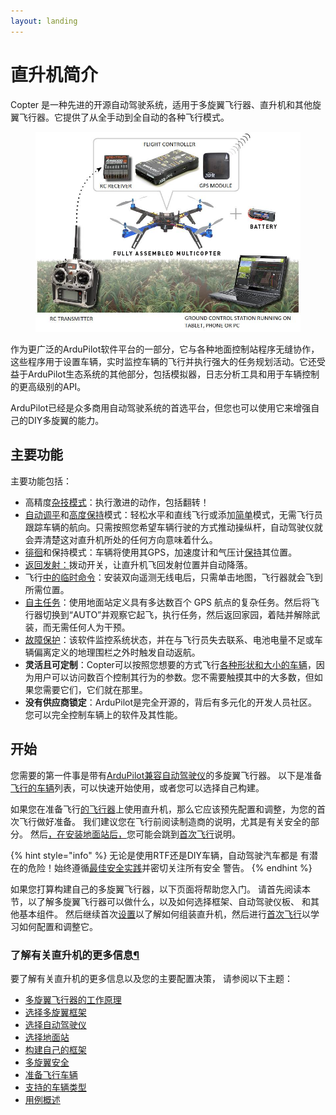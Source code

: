 ```yaml
---
layout: landing
---
```


# 直升机简介

Copter 是一种先进的开源自动驾驶系统，适用于多旋翼飞行器、直升机和其他旋翼飞行器。它提供了从全手动到全自动的各种飞行模式。

<figure><img src=".gitbook/assets/image (1).png" alt=""><figcaption></figcaption></figure>

作为更广泛的ArduPilot软件平台的一部分，它与各种地面控制站程序无缝协作，这些程序用于设置车辆，实时监控车辆的飞行并执行强大的任务规划活动。它还受益于ArduPilot生态系统的其他部分，包括模拟器，日志分析工具和用于车辆控制的更高级别的API。

ArduPilot已经是众多商用自动驾驶系统的首选平台，但您也可以使用它来增强自己的DIY多旋翼的能力。

## 主要功能

主要功能包括：

* 高精度[杂技模式](https://ardupilot.org/copter/docs/acro-mode.html#acro-mode)：执行激进的动作，包括翻转！
* [自动调平](https://ardupilot.org/copter/docs/stabilize-mode.html#stabilize-mode)和[高度保持](https://ardupilot.org/copter/docs/altholdmode.html#altholdmode)模式：轻松水平和直线飞行或添加[简单](https://ardupilot.org/copter/docs/simpleandsuper-simple-modes.html#simpleandsuper-simple-modes)模式，无需飞行员跟踪车辆的航向。只需按照您希望车辆行驶的方式推动操纵杆，自动驾驶仪就会弄清楚这对直升机所处的任何方向意味着什么。
* [徘徊](https://ardupilot.org/copter/docs/loiter-mode.html#loiter-mode)和保持模式：车辆将使用其GPS，加速度计和气压计[保持](https://ardupilot.org/copter/docs/poshold-mode.html#poshold-mode)其位置。
* [返回发射：](https://ardupilot.org/copter/docs/rtl-mode.html#rtl-mode)拨动开关，让直升机飞回发射位置并自动降落。
* 飞行[中的临时命令](https://ardupilot.org/copter/docs/ac2\_guidedmode.html#ac2-guidedmode)：安装双向遥测无线电后，只需单击地图，飞行器就会飞到所需位置。
* [自主任务](https://ardupilot.org/copter/docs/auto-mode.html#auto-mode)：使用地面站定义具有多达数百个 GPS 航点的复杂任务。然后将飞行器切换到“AUTO”并观察它起飞，执行任务，然后返回家园，着陆并解除武装，而无需任何人为干预。
* [故障保护](https://ardupilot.org/copter/docs/failsafe-landing-page.html#failsafe-landing-page)：该软件监控系统状态，并在与飞行员失去联系、电池电量不足或车辆偏离定义的地理围栏之外时触发自动返航。
* **灵活且可定制**：Copter可以按照您想要的方式飞行[各种形状和大小的车辆](https://ardupilot.org/copter/docs/common-all-vehicle-types.html#common-all-vehicle-types)，因为用户可以访问数百个控制其行为的参数。您不需要触摸其中的大多数，但如果您需要它们，它们就在那里。
* **没有供应商锁定**：ArduPilot是完全开源的，背后有多元化的开发人员社区。您可以完全控制车辆上的软件及其性能。

## 开始

您需要的第一件事是带有[ArduPilot兼容自动驾驶仪](https://ardupilot.org/copter/docs/common-autopilots.html#common-autopilots)的多旋翼飞行器。 以下是准备[飞行的车辆](https://ardupilot.org/copter/docs/common-rtf.html#common-rtf)列表，可以快速开始使用，或者您可以选择自己构建。

如果您在准备飞行[的飞行器](https://ardupilot.org/copter/docs/common-rtf.html#common-rtf)上使用直升机，那么它应该预先配置和调整，为您的首次飞行做好准备。 我们建议您在飞行前阅读制造商的说明，尤其是有关安全的部分。 然后[，在安装地面站后，](https://ardupilot.org/copter/docs/common-install-gcs.html#common-install-gcs)您可能会跳到[首次飞行](https://ardupilot.org/copter/docs/flying-arducopter.html#flying-arducopter)说明。

{% hint style="info" %}
无论是使用RTF还是DIY车辆，自动驾驶汽车都是 有潜在的危险！始终遵循[最佳安全实践](https://ardupilot.org/copter/docs/safety-multicopter.html#safety-multicopter)并密切关注所有安全 警告。
{% endhint %}

如果您打算构建自己的多旋翼飞行器，以下页面将帮助您入门。 请首先阅读本节，以了解多旋翼飞行器可以做什么，以及如何选择框架、自动驾驶仪板、 和其他基本组件。 然后继续首次[设置](https://ardupilot.org/copter/docs/initial-setup.html#initial-setup)以了解如何组装直升机，然后进行[首次飞行](https://ardupilot.org/copter/docs/flying-arducopter.html#flying-arducopter)以学习如何配置和调整它。

### 了解有关直升机的更多信息[¶](https://ardupilot.org/copter/docs/introduction.html#learn-more-about-copter)

要了解有关直升机的更多信息以及您的主要配置决策， 请参阅以下主题：

* [多旋翼飞行器的工作原理](https://ardupilot.org/copter/docs/what-is-a-multicopter-and-how-does-it-work.html)
* [选择多旋翼框架](https://ardupilot.org/copter/docs/choosing-a-frame.html)
* [选择自动驾驶仪](https://ardupilot.org/copter/docs/common-choosing-a-flight-controller.html)
* [选择地面站](https://ardupilot.org/copter/docs/common-choosing-a-ground-station.html)
* [构建自己的框架](https://ardupilot.org/copter/docs/what-you-need.html)
* [多旋翼安全](https://ardupilot.org/copter/docs/safety-multicopter.html)
* [准备飞行车辆](https://ardupilot.org/copter/docs/common-rtf.html)
* [支持的车辆类型](https://ardupilot.org/copter/docs/common-all-vehicle-types.html)
* [用例概述](https://ardupilot.org/copter/docs/copter-use-case-overview.html)
